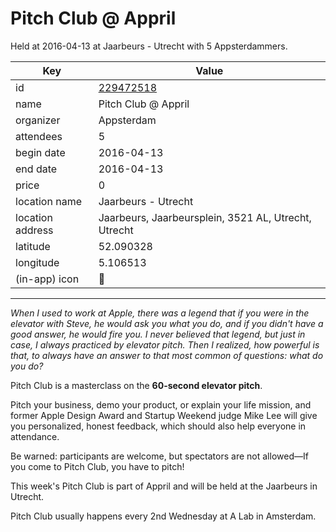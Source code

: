 # Pitch Club @ Appril
Held at 2016-04-13 at Jaarbeurs - Utrecht with 5 Appsterdammers.
        
|Key|Value
|---|---|
|id|[229472518](https://www.meetup.com/appsterdam/events/229472518/)|
|name|Pitch Club @ Appril|
|organizer|Appsterdam|
|attendees|5|
|begin date|2016-04-13|
|end date|2016-04-13|
|price|0|
|location name|Jaarbeurs - Utrecht|
|location address|Jaarbeurs, Jaarbeursplein, 3521 AL, Utrecht, Utrecht|
|latitude|52.090328|
|longitude|5.106513|
|(in-app) icon|🎤|

---

*When I used to work at Apple, there was a legend that if you were in the elevator with Steve, he would ask you what you do, and if you didn't have a good answer, he would fire you. I never believed that legend, but just in case, I always practiced by elevator pitch. Then I realized, how powerful is that, to always have an answer to that most common of questions: what do you do?*

Pitch Club is a masterclass on the **60-second elevator pitch**.

Pitch your business, demo your product, or explain your life mission, and former Apple Design Award and Startup Weekend judge Mike Lee will give you personalized, honest feedback, which should also help everyone in attendance.

Be warned: participants are welcome, but spectators are not allowed—If you come to Pitch Club, you have to pitch!

This week's Pitch Club is part of Appril and will be held at the Jaarbeurs in Utrecht.

Pitch Club usually happens every 2nd Wednesday at A Lab in Amsterdam.


